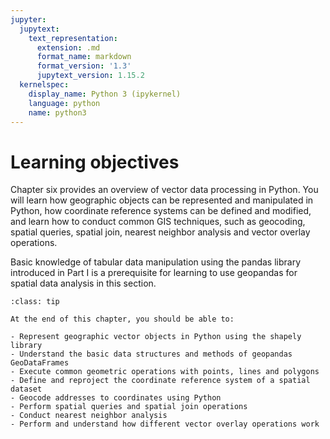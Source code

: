 ```yaml
---
jupyter:
  jupytext:
    text_representation:
      extension: .md
      format_name: markdown
      format_version: '1.3'
      jupytext_version: 1.15.2
  kernelspec:
    display_name: Python 3 (ipykernel)
    language: python
    name: python3
---
```


<!-- #region editable=true slideshow={"slide_type": ""} tags=["learning_objectives"] -->
# Learning objectives
<!-- #endregion -->

<!-- #region editable=true slideshow={"slide_type": ""} -->
Chapter six provides an overview of vector data processing in Python. You will learn how geographic objects can be represented and manipulated in Python, how coordinate reference systems can be defined and modified, and learn how to conduct common GIS techniques, such as geocoding, spatial queries, spatial join, nearest neighbor analysis and vector overlay operations. 

Basic knowledge of tabular data manipulation using the pandas library introduced in Part I is a prerequisite for learning to use geopandas for spatial data analysis in this section.
<!-- #endregion -->

<!-- #region editable=true slideshow={"slide_type": ""} tags=["lo_box"] -->
```{admonition} Learning objectives
:class: tip

At the end of this chapter, you should be able to:

- Represent geographic vector objects in Python using the shapely library
- Understand the basic data structures and methods of geopandas GeoDataFrames
- Execute common geometric operations with points, lines and polygons
- Define and reproject the coordinate reference system of a spatial dataset
- Geocode addresses to coordinates using Python
- Perform spatial queries and spatial join operations
- Conduct nearest neighbor analysis
- Perform and understand how different vector overlay operations work

```
<!-- #endregion -->
